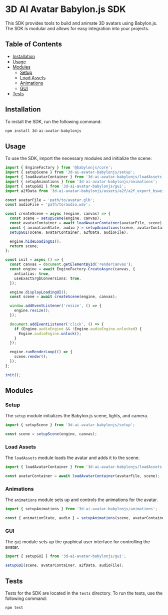 # 3D AI Avatar Babylon.js SDK

This SDK provides tools to build and animate 3D avatars using Babylon.js. The SDK is modular and allows for easy integration into your projects.

## Table of Contents

- [Installation](#installation)
- [Usage](#usage)
- [Modules](#modules)
  - [Setup](#setup)
  - [Load Assets](#load-assets)
  - [Animations](#animations)
  - [GUI](#gui)
- [Tests](#tests)

## Installation

To install the SDK, run the following command:

```bash
npm install 3d-ai-avatar-babylonjs
```

## Usage

To use the SDK, import the necessary modules and initialize the scene:

```typescript
import { EngineFactory } from '@babylonjs/core';
import { setupScene } from '3d-ai-avatar-babylonjs/setup';
import { loadAvatarContainer } from '3d-ai-avatar-babylonjs/loadAssets';
import { setupAnimations } from '3d-ai-avatar-babylonjs/animations';
import { setupGUI } from '3d-ai-avatar-babylonjs/gui';
import a2fData from '3d-ai-avatar-babylonjs/assets/a2f/a2f_export_bsweight-Adam-from-Edukey-11L-Charlie.json';

const avatarFile = 'path/to/avatar.glb';
const audioFile = 'path/to/audio.wav';

const createScene = async (engine, canvas) => {
  const scene = setupScene(engine, canvas);
  const avatarContainer = await loadAvatarContainer(avatarFile, scene);
  const { animationState, audio } = setupAnimations(scene, avatarContainer, a2fData, audioFile);
  setupGUI(scene, avatarContainer, a2fData, audioFile);

  engine.hideLoadingUI();
  return scene;
};

const init = async () => {
  const canvas = document.getElementById('renderCanvas');
  const engine = await EngineFactory.CreateAsync(canvas, {
    antialias: true,
    useExactSrgbConversions: true,
  });

  engine.displayLoadingUI();
  const scene = await createScene(engine, canvas);

  window.addEventListener('resize', () => {
    engine.resize();
  });

  document.addEventListener('click', () => {
    if (Engine.audioEngine && !Engine.audioEngine.unlocked) {
      Engine.audioEngine.unlock();
    }
  });

  engine.runRenderLoop(() => {
    scene.render();
  });
};

init();
```

## Modules

### Setup

The `setup` module initializes the Babylon.js scene, lights, and camera.

```typescript
import { setupScene } from '3d-ai-avatar-babylonjs/setup';

const scene = setupScene(engine, canvas);
```

### Load Assets

The `loadAssets` module loads the avatar and adds it to the scene.

```typescript
import { loadAvatarContainer } from '3d-ai-avatar-babylonjs/loadAssets';

const avatarContainer = await loadAvatarContainer(avatarFile, scene);
```

### Animations

The `animations` module sets up and controls the animations for the avatar.

```typescript
import { setupAnimations } from '3d-ai-avatar-babylonjs/animations';

const { animationState, audio } = setupAnimations(scene, avatarContainer, a2fData, audioFile);
```

### GUI

The `gui` module sets up the graphical user interface for controlling the avatar.

```typescript
import { setupGUI } from '3d-ai-avatar-babylonjs/gui';

setupGUI(scene, avatarContainer, a2fData, audioFile);
```

## Tests

Tests for the SDK are located in the `tests` directory. To run the tests, use the following command:

```bash
npm test
```
